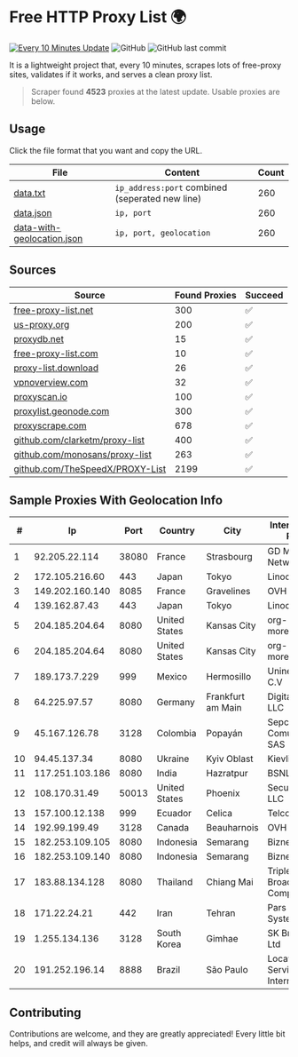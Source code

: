 
# Free HTTP Proxy List 🌍

[![Every 10 Minutes Update](https://github.com/mertguvencli/http-proxy-list/actions/workflows/main.yml/badge.svg?branch=main)](https://github.com/mertguvencli/http-proxy-list/actions/workflows/main.yml)
![GitHub](https://img.shields.io/github/license/mertguvencli/http-proxy-list)
![GitHub last commit](https://img.shields.io/github/last-commit/mertguvencli/http-proxy-list)

It is a lightweight project that, every 10 minutes, scrapes lots of free-proxy sites, validates if it works, and serves a clean proxy list.


> Scraper found **4523** proxies at the latest update. Usable proxies are below.

## Usage

Click the file format that you want and copy the URL.


|File|Content|Count|
|----|-------|-----|
|[data.txt](https://raw.githubusercontent.com/mertguvencli/http-proxy-list/main/proxy-list/data.txt)|`ip_address:port` combined (seperated new line)|260|
|[data.json](https://raw.githubusercontent.com/mertguvencli/http-proxy-list/main/proxy-list/data.json)|`ip, port`|260|
|[data-with-geolocation.json](https://raw.githubusercontent.com/mertguvencli/http-proxy-list/main/proxy-list/data-with-geolocation.json)|`ip, port, geolocation`|260|

## Sources

|Source|Found Proxies|Succeed|
|------|-------------|-------|
|[free-proxy-list.net](https://free-proxy-list.net)|300|✅|
|[us-proxy.org](https://www.us-proxy.org)|200|✅|
|[proxydb.net](http://proxydb.net)|15|✅|
|[free-proxy-list.com](https://free-proxy-list.com/?page=&port=&type%5B%5D=http&type%5B%5D=https&up_time=0&search=Search)|10|✅|
|[proxy-list.download](https://www.proxy-list.download/HTTP)|26|✅|
|[vpnoverview.com](https://vpnoverview.com/privacy/anonymous-browsing/free-proxy-servers)|32|✅|
|[proxyscan.io](https://www.proxyscan.io)|100|✅|
|[proxylist.geonode.com](https://proxylist.geonode.com/api/proxy-list?limit=300&page=1&sort_by=lastChecked&sort_type=desc&protocols=http,https)|300|✅|
|[proxyscrape.com](https://api.proxyscrape.com/v2/?request=displayproxies&protocol=http&timeout=10000&country=all&ssl=all&anonymity=all)|678|✅|
|[github.com/clarketm/proxy-list](https://raw.githubusercontent.com/clarketm/proxy-list/master/proxy-list-raw.txt)|400|✅|
|[github.com/monosans/proxy-list](https://raw.githubusercontent.com/monosans/proxy-list/main/proxies/http.txt)|263|✅|
|[github.com/TheSpeedX/PROXY-List](https://raw.githubusercontent.com/TheSpeedX/PROXY-List/master/http.txt)|2199|✅|


## Sample Proxies With Geolocation Info

|#|Ip|Port|Country|City|Internet Service Provider|
|-|--|----|-------|----|-------------------------|
|1|92.205.22.114|38080|France|Strasbourg|GD MASS Network|
|2|172.105.216.60|443|Japan|Tokyo|Linode, LLC|
|3|149.202.160.140|8085|France|Gravelines|OVH SAS|
|4|139.162.87.43|443|Japan|Tokyo|Linode, LLC|
|5|204.185.204.64|8080|United States|Kansas City|org-morenet.more.net|
|6|204.185.204.64|8080|United States|Kansas City|org-morenet.more.net|
|7|189.173.7.229|999|Mexico|Hermosillo|Uninet S.A. de C.V|
|8|64.225.97.57|8080|Germany|Frankfurt am Main|DigitalOcean, LLC|
|9|45.167.126.78|3128|Colombia|Popayán|Sepcom Comunicaciones SAS|
|10|94.45.137.34|8080|Ukraine|Kyiv Oblast|Kievline LLC|
|11|117.251.103.186|8080|India|Hazratpur|BSNL Internet|
|12|108.170.31.49|50013|United States|Phoenix|Secured Servers LLC|
|13|157.100.12.138|999|Ecuador|Celica|Telconet S.A|
|14|192.99.199.49|3128|Canada|Beauharnois|OVH Hosting|
|15|182.253.109.105|8080|Indonesia|Semarang|Biznet Metronet|
|16|182.253.109.140|8080|Indonesia|Semarang|Biznet Metronet|
|17|183.88.134.128|8080|Thailand|Chiang Mai|Triple T Broadband Public Company Limited|
|18|171.22.24.21|442|Iran|Tehran|Pars Parva System LLC|
|19|1.255.134.136|3128|South Korea|Gimhae|SK Broadband Co Ltd|
|20|191.252.196.14|8888|Brazil|São Paulo|Locaweb Serviços de Internet S/A|



## Contributing

Contributions are welcome, and they are greatly appreciated! Every
little bit helps, and credit will always be given.


